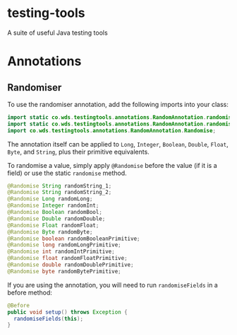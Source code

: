 testing-tools
=============

A suite of useful Java testing tools

# Annotations

## Randomiser

To use the randomiser annotation, add the following imports into your class:

```Java
import static co.wds.testingtools.annotations.RandomAnnotation.randomise;
import static co.wds.testingtools.annotations.RandomAnnotation.randomiseFields;
import co.wds.testingtools.annotations.RandomAnnotation.Randomise;
```

The annotation itself can be applied to `Long`, `Integer`, `Boolean`, `Double`, `Float`, `Byte`, and `String`, plus their primitive equivalents.

To randomise a value, simply apply `@Randomise` before the value (if it is a field) or use the static `randomise` method.

```Java
@Randomise String randomString_1;
@Randomise String randomString_2;
@Randomise Long randomLong;
@Randomise Integer randomInt;
@Randomise Boolean randomBool;
@Randomise Double randomDouble;
@Randomise Float randomFloat;
@Randomise Byte randomByte;
@Randomise boolean randomBooleanPrimitive;
@Randomise long randomLongPrimitive;
@Randomise int randomIntPrimitive;
@Randomise float randomFloatPrimitive;
@Randomise double randomDoublePrimitive;
@Randomise byte randomBytePrimitive;
```

If you are using the annotation, you will need to run `randomiseFields` in a before method:

```Java
@Before
public void setup() throws Exception {
  randomiseFields(this);
}
```
